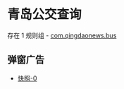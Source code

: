 # 青岛公交查询

存在 1 规则组 - [com.qingdaonews.bus](/src/apps/com.qingdaonews.bus.ts)

## 弹窗广告

- [快照-0](https://i.gkd.li/import/13467193)

